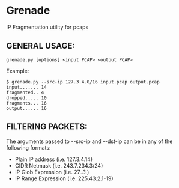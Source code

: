 # Grenade
IP Fragmentation utility for pcaps

## GENERAL USAGE:

    grenade.py [options] <input PCAP> <output PCAP>

Example:

    $ grenade.py --src-ip 127.3.4.0/16 input.pcap output.pcap
    input....... 14
    fragmented.. 4
    dropped..... 10
    fragments... 16 
    output...... 16


## FILTERING PACKETS:
The arguments passed to --src-ip and --dst-ip can be in any of the following formats:
- Plain IP address (i.e. 127.3.4.14)
- CIDR Netmask (i.e. 243.7.234.3/24)
- IP Glob Expression (i.e. 27.*.3.*)
- IP Range Expression (i.e. 225.43.2.1-19)

